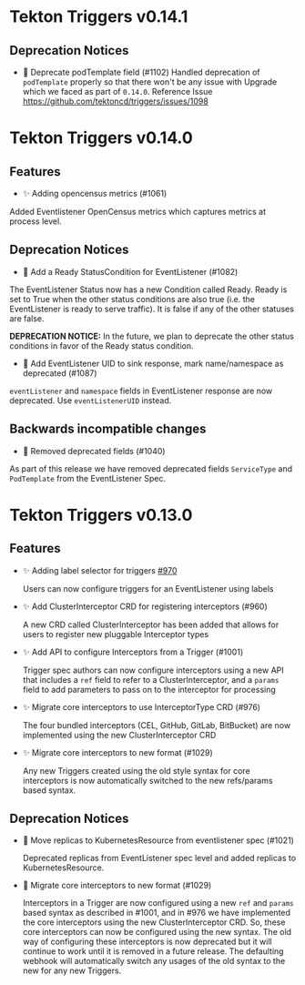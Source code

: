 # Tekton Triggers v0.14.1

## Deprecation Notices

* :rotating_light: Deprecate podTemplate field (#1102)
Handled deprecation of `podTemplate` properly so that there won't be any issue with Upgrade which we faced as part of `0.14.0`.
Reference Issue https://github.com/tektoncd/triggers/issues/1098

# Tekton Triggers v0.14.0

## Features

* :sparkles: Adding opencensus metrics (#1061)

Added Eventlistener OpenCensus metrics which captures metrics at process level.

## Deprecation Notices

* :rotating_light: Add a Ready StatusCondition for EventListener (#1082)

The EventListener Status now has a new Condition called Ready. Ready is set to True when the other status conditions are also true (i.e. the EventListener is ready to serve traffic). It is false if any of the other statuses are false.

**DEPRECATION NOTICE:** In the future, we plan to deprecate the other status conditions in favor of the Ready status condition.

* :rotating_light: Add EventListener UID to sink response, mark name/namespace as deprecated (#1087)

`eventListener` and `namespace` fields in EventListener response are now deprecated. Use `eventListenerUID` instead.

## Backwards incompatible changes

* :rotating_light: Removed deprecated fields (#1040)

As part of this release we have removed deprecated fields `ServiceType` and `PodTemplate` from the EventListener Spec.

# Tekton Triggers v0.13.0

## Features

* :sparkles: Adding label selector for triggers [#970](https://github.com/tektoncd/triggers/pull/970)

    Users can now configure triggers for an EventListener using labels

*  :sparkles:  Add ClusterInterceptor CRD for registering interceptors (#960)

    A new CRD called ClusterInterceptor has been added that allows for users to register new pluggable Interceptor types

*  :sparkles:  Add API to configure Interceptors from a Trigger (#1001)
    
    Trigger spec authors can now configure interceptors using a new API that includes  a `ref` field to refer to a ClusterInterceptor, and 
    a `params` field to add parameters to pass on to the interceptor for processing

*  :sparkles:  Migrate core interceptors to use InterceptorType CRD (#976)

    The four bundled interceptors (CEL, GitHub, GitLab, BitBucket) are now implemented using the new ClusterInterceptor CRD

*  :sparkles:   Migrate core interceptors to new format (#1029)

     Any new Triggers created using the old style syntax for core interceptors is now automatically switched to the new refs/params 
     based syntax.


## Deprecation Notices

* :rotating_light: Move replicas to KubernetesResource from eventlistener spec (#1021)

    Deprecated replicas from EventListener spec level and added replicas to KubernetesResource.

* :rotating_light:  Migrate core interceptors to new format (#1029)

    Interceptors in a Trigger are now configured using a new `ref` and `params` based syntax as described in #1001, and in #976 we 
    have implemented the core interceptors using the new ClusterInterceptor CRD. So, these core interceptors can now be configured 
    using the new syntax. The old way of configuring these interceptors is now deprecated but it will continue to work until it is removed 
    in a future release. The defaulting webhook will automatically switch any usages of the old syntax to the new for any new Triggers.
